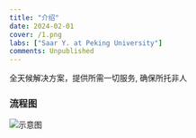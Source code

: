 ```yaml
---
title: "介绍"
date: 2024-02-01
cover: /1.png
labs: ["Saar Y. at Peking University"]
comments: Unpublished
---
```



全天候解决方案，提供所需一切服务, 确保所托非人




### 流程图


![示意图](https://cdn.discordapp.com/attachments/1068593243815677983/1207976029591699487/1920_x_1080_px.png?ex=65e19a58&is=65cf2558&hm=fb7fa8e6ae6db297398d014f9aafbaae0be1a0dda9cad672763ce67899e3a787&)

